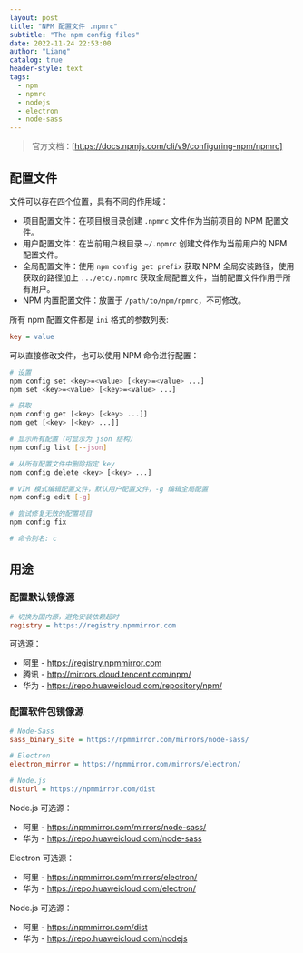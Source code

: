 ```yaml
---
layout: post
title: "NPM 配置文件 .npmrc"
subtitle: "The npm config files"
date: 2022-11-24 22:53:00
author: "Liang"
catalog: true
header-style: text
tags:
  - npm
  - npmrc
  - nodejs
  - electron
  - node-sass
---
```


> 官方文档：[https://docs.npmjs.com/cli/v9/configuring-npm/npmrc]

## 配置文件

文件可以存在四个位置，具有不同的作用域：

- 项目配置文件：在项目根目录创建 `.npmrc` 文件作为当前项目的 NPM 配置文件。
- 用户配置文件：在当前用户根目录 `~/.npmrc` 创建文件作为当前用户的 NPM 配置文件。
- 全局配置文件：使用 `npm config get prefix` 获取 NPM 全局安装路径，使用获取的路径加上 `.../etc/.npmrc` 获取全局配置文件，当前配置文件作用于所有用户。
- NPM 内置配置文件：放置于 `/path/to/npm/npmrc`，不可修改。

所有 npm 配置文件都是 `ini` 格式的参数列表:

```ini
key = value
```

可以直接修改文件，也可以使用 NPM 命令进行配置：

```bash
# 设置
npm config set <key>=<value> [<key>=<value> ...]
npm set <key>=<value> [<key>=<value> ...]

# 获取
npm config get [<key> [<key> ...]]
npm get [<key> [<key> ...]]

# 显示所有配置（可显示为 json 结构）
npm config list [--json]

# 从所有配置文件中删除指定 key
npm config delete <key> [<key> ...]

# VIM 模式编辑配置文件，默认用户配置文件，-g 编辑全局配置
npm config edit [-g]

# 尝试修复无效的配置项目
npm config fix

# 命令别名: c
```

## 用途

### 配置默认镜像源

```ini
# 切换为国内源，避免安装依赖超时
registry = https://registry.npmmirror.com
```

可选源：

- 阿里 - https://registry.npmmirror.com
- 腾讯 - http://mirrors.cloud.tencent.com/npm/
- 华为 - https://repo.huaweicloud.com/repository/npm/

### 配置软件包镜像源

```ini
# Node-Sass
sass_binary_site = https://npmmirror.com/mirrors/node-sass/

# Electron
electron_mirror = https://npmmirror.com/mirrors/electron/

# Node.js
disturl = https://npmmirror.com/dist
```

Node.js 可选源：

- 阿里 - https://npmmirror.com/mirrors/node-sass/
- 华为 - https://repo.huaweicloud.com/node-sass

Electron 可选源：

- 阿里 - https://npmmirror.com/mirrors/electron/
- 华为 - https://repo.huaweicloud.com/electron/

Node.js 可选源：

- 阿里 - https://npmmirror.com/dist
- 华为 - https://repo.huaweicloud.com/nodejs
